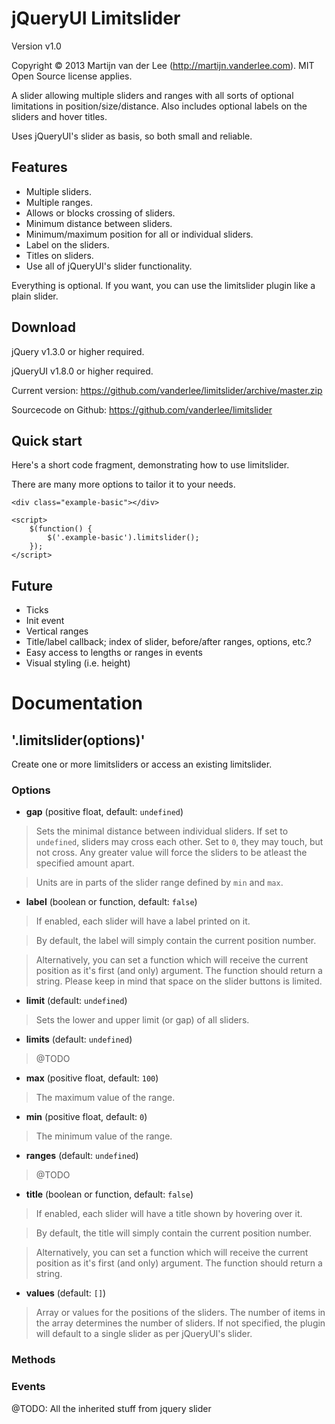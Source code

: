 jQueryUI Limitslider
====================
Version v1.0

Copyright &copy; 2013 Martijn van der Lee (http://martijn.vanderlee.com).
MIT Open Source license applies.

A slider allowing multiple sliders and ranges with all sorts of optional
limitations in position/size/distance. Also includes optional labels on the
sliders and hover titles.

Uses jQueryUI's slider as basis, so both small and reliable.

Features
--------
-	Multiple sliders.
-	Multiple ranges.
-	Allows or blocks crossing of sliders.
-	Minimum distance between sliders.
-	Minimum/maximum position for all or individual sliders.
-	Label on the sliders.
-	Titles on sliders.
-	Use all of jQueryUI's slider functionality.

Everything is optional. If you want, you can use the limitslider plugin like a
plain slider.

Download
--------
jQuery v1.3.0 or higher required.

jQueryUI v1.8.0 or higher required.

Current version: https://github.com/vanderlee/limitslider/archive/master.zip

Sourcecode on Github: https://github.com/vanderlee/limitslider

Quick start
-----------
Here's a short code fragment, demonstrating how to use limitslider.

There are many more options to tailor it to your needs.

	<div class="example-basic"></div>

	<script>
		$(function() {
			$('.example-basic').limitslider();
		});
	</script>

Future
------
-	Ticks
-	Init event
-	Vertical ranges
-	Title/label callback; index of slider, before/after ranges, options, etc.?
-	Easy access to lengths or ranges in events
-	Visual styling (i.e. height)

Documentation
=============
'.limitslider(options)'
-----------------------
Create one or more limitsliders or access an existing limitslider.

### Options

-	**gap** (positive float, default: `undefined`)

>	Sets the minimal distance between individual sliders. If set to `undefined`,
	sliders may cross each other. Set to `0`, they may touch, but not cross.
	Any greater value will force the sliders to be atleast the specified amount
	apart.

>	Units are in parts of the slider range defined by `min` and `max`.

-	**label** (boolean or function, default: `false`)

>	If enabled, each slider will have a label printed on it.

>	By default, the	label will simply contain the current position number.

>	Alternatively, you can set a function which will receive the current
	position as it's first (and only) argument. The function should return a
	string. Please keep in mind that space on the slider buttons is limited.

-	**limit** (default: `undefined`)

>	Sets the lower and upper limit (or gap) of all sliders.

-	**limits** (default: `undefined`)

>	@TODO

-	**max** (positive float, default: `100`)

>	The maximum value of the range.

-	**min** (positive float, default: `0`)

>	The minimum value of the range.

-	**ranges** (default: `undefined`)

>	@TODO

-	**title** (boolean or function, default: `false`)

>	If enabled, each slider will have a title shown by hovering over it.

>	By default, the title will simply contain the current position number.

>	Alternatively, you can set a function which will receive the current
	position as it's first (and only) argument. The function should return a
	string.

-	**values** (default: `[]`)

>	Array or values for the positions of the sliders. The number of items in
	the array determines the number of sliders. If not specified, the plugin
	will default to a single slider as per jQueryUI's slider.

### Methods

### Events

@TODO: All the inherited stuff from jquery slider
